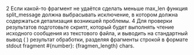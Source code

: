  2  Если какой-то фрагмент не удаётся сделать меньше max_len функция split_message должна выбрасывать исключение, в
котором должна содержаться детализация возникшей проблемы.
4  Для проверки результатов подготовьте скрипт, который будет выполнять чтение исходного сообщения из текстового файла, и выводить на стандартный вывод (   ) результат обработки, разделяя фрагменты строкой в формате
stdout
fragment #{number}: {fragmen_length} chars.